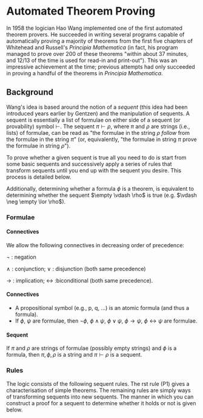 # Automated Theorem Proving

In 1958 the logician Hao Wang implemented one of the first automated theorem provers. He succeeded in writing several programs capable of automatically proving a majority of theorems from the first five chapters of Whitehead and Russell's *Principia Mathematica* (in fact, his program managed to prove over 200 of these theorems "within about 37 minutes, and 12/13 of the time is used for read-in and print-out"). This  was an impressive achievement at the time; previous attempts had only succeeded in proving a handful of the theorems in *Principia Mathematica*.

## Background

Wang's idea is based around the notion of a *sequent* (this idea had been introduced years earlier by Gentzen) and the manipulation of sequents. A sequent is essentially a list of formulae on either side of a sequent (or provability) symbol $\vdash$. The sequent $\pi \vdash \rho$, where $\pi$ and $\rho$ are strings (i.e., lists) of formulae, can be read as "the formulae in the string $\rho$ *follow* from the formulae in the string $\pi$" (or, equivalently, "the formulae in string $\pi$ prove the formulae in string $\rho$").

To prove whether a given sequent is true all you need to do is start from some basic sequents and successively apply a series of rules that transform sequents until you end up with the sequent you desire. This process is detailed below.

Additionally, determining whether a formula $\phi$ is a theorem, is equivalent to determining whether the sequent $\empty \vdash \rho$ is true (e.g. $\vdash \neg \empty \lor \rho$).

### Formulae

#### Connectives

We allow the following connectives in decreasing order of precedence:

$\neg$ : negation

$\land$ : conjunction; $\lor$ : disjunction (both same precedence)

$\rightarrow$ : implication; $\leftrightarrow$ :biconditional (both same precedence).

#### Connectives

- A propositional symbol (e.g., p, q, ...) is an atomic formula (and thus a formula).
- If $\phi$, $\psi$ are formulae, then $\neg \phi$, $\phi \land \psi$, $\phi \lor \psi$, $\phi \rightarrow \psi$, $\phi \leftrightarrow \psi$  are formulae.

#### Sequent

If $\pi$ and $\rho$ are strings of formulae (possibly empty strings) and $\phi$ is a formula, then $\pi, \phi, \rho$ is a string and $\pi \vdash \rho$ is a sequent.

### Rules

The logic consists of the following sequent rules. The rst rule (P1) gives a characterisation of simple theorems. The remaining rules are simply ways of transforming sequents into new sequents. The manner in which you can construct a proof for a sequent to determine whether it holds or not is given below.